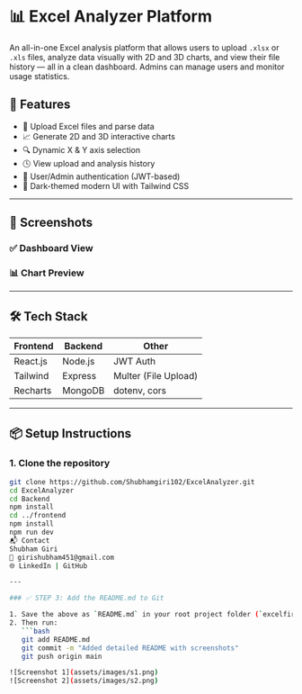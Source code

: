 # 📊 Excel Analyzer Platform

An all-in-one Excel analysis platform that allows users to upload `.xlsx` or `.xls` files, analyze data visually with 2D and 3D charts, and view their file history — all in a clean dashboard. Admins can manage users and monitor usage statistics.

## 🚀 Features

- 📂 Upload Excel files and parse data
- 📈 Generate 2D and 3D interactive charts
- 🔍 Dynamic X & Y axis selection
- 🕓 View upload and analysis history
- 👤 User/Admin authentication (JWT-based)
- 🎨 Dark-themed modern UI with Tailwind CSS

---

## 📸 Screenshots

### ✅ Dashboard View  

### 📊 Chart Preview  


---

## 🛠️ Tech Stack

| Frontend  | Backend   | Other       |
|-----------|-----------|-------------|
| React.js  | Node.js   | JWT Auth    |
| Tailwind  | Express   | Multer (File Upload) |
| Recharts  | MongoDB   | dotenv, cors |

---

## 📦 Setup Instructions

### 1. Clone the repository

```bash
git clone https://github.com/Shubhamgiri102/ExcelAnalyzer.git
cd ExcelAnalyzer
cd Backend
npm install
cd ../frontend
npm install
npm run dev
📬 Contact
Shubham Giri
📧 girishubham451@gmail.com
🌐 LinkedIn | GitHub

---

### ✅ STEP 3: Add the README.md to Git

1. Save the above as `README.md` in your root project folder (`excelfirebase/`).
2. Then run:
   ```bash
   git add README.md
   git commit -m "Added detailed README with screenshots"
   git push origin main

![Screenshot 1](assets/images/s1.png)
![Screenshot 2](assets/images/s2.png)














